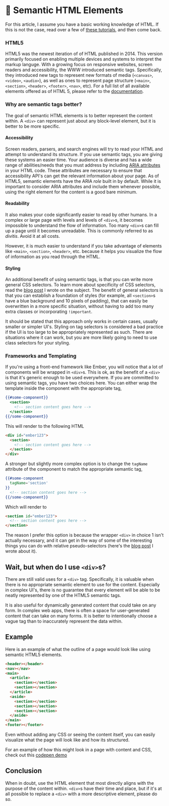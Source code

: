# :name_badge: Semantic HTML Elements

For this article, I assume you have a basic working knowledge of HTML. If this is not the case, read over a few of [these tutorials](http://htmldog.com/guides/html/beginner/), and then come back.

### HTML5

HTML5 was the newest iteration of of HTML published in 2014. This version primarily focused on enabling multiple devices and systems to interpret the markup languge. With a growing focus on responsive websites, screen readers and accessibility, the WWW introduced semantic tags. Specifically, they introduced new tags to represent new formats of media (`<canvas>`, `<video>`, `<audio>`), as well as ones to represent page structure (`<main>`, `<section>`, `<header>`, `<footer>`, `<nav>`, etc). For a full list of all available elements offered as of HTML 5, please refer to the [documentation](https://developer.mozilla.org/en-US/docs/Web/HTML/Element).

### Why are semantic tags better?

The goal of semantic HTML elements is to better represent the content within. A `<div>` can represent just about any block-level element, but it is better to be more specific.

#### Accessibility

Screen readers, parsers, and search engines will try to read your HTML and attempt to understand its structure. If you use semantic tags, you are giving these systems an easier time. Your audience is diverse and has a wide range of abilities/needs that you must address by including [ARIA attributes](http://html5doctor.com/using-aria-in-html/) in your HTML code. These attributes are necessary to ensure that accessibility API's can get the relevant information about your page. As of HTML5, semantic elements have the ARIA *role* built in by default. While it is important to consider ARIA attributes and include them whenever possible, using the right element for the content is a good bare minimum.

#### Readability

It also makes your code significantly easier to read by other humans. In a complex or large page with levels and levels of `<div>`s, it becomes impossible to understand the flow of information. Too many `<div>`s can fill up a page until it becomes unreadable. This is commonly referred to as _divitis_. Avoid it at all costs.

However, it is much easier to understand if you take advantage of elements like `<main>`, `<section>`, `<header>`, etc. because it helps you visualize the flow of information as you read through the HTML.

#### Styling

An additional benefit of using semantic tags, is that you can write more general CSS selectors. To learn more about specificity of CSS selectors, read the [blog post](2016-08-02-why-you-should-never-use-important.md) I wrote on the subject. The benefit of general selectors is that you can establish a foundation of styles (for example, all `<section>`s have a blue background and 10 pixels of padding), that can easily be overwritten in a more specific situation, without having to add too many extra classes or incorporating `!important`.

It should be stated that this approach only works in certain cases, usually smaller or simpler UI's. Styling on tag selectors is considered a bad practice if the UI is too large to be appropriately represented as such. There are situations where it can work, but you are more likely going to need to use class selectors for your styling.  

### Frameworks and Templating

If you're using a front-end framework like Ember, you will notice that a lot of components will be wrapped in `<div>`s. This is ok, as the benefit of a `<div>` is that it's generic enough to be used everywhere. If you are committed to using semantic tags, you have two choices here. You can either wrap the template inside the component with the appropriate tag,

```handlebars
{{#some-component}}
  <section>
    <!-- section content goes here -->
  </section>
{{/some-component}}
```

This will render to the following HTML

```html
<div id="ember123">
  <section>
    <!-- section content goes here -->
  </section>
</div>
```

A stronger but slightly more complex option is to change the `tagName` attribute of the component to match the appropriate semantic tag,

```handlebars
{{#some-component
  tagName='section'
}}
  <!-- section content goes here -->
{{/some-component}}
```

Which will render to

```html
<section id="ember123">
  <!-- section content goes here -->
</section>
```

The reason I prefer this option is because the wrapper `<div>` in choice 1 isn't actually necessary, and it can get in the way of some of the interesting things you can do with relative pseudo-selectors (here's the [blog post](2016-05-23-selectors-part-2-pseudo-classes.md) I wrote about it).

## Wait, but when do I use `<div>`s?

There are still valid uses for a `<div>` tag. Specifically, it is valuable when there is no appropriate semantic element to use for the content. Especially in complex UI's, there is no guarantee that every element will be able to be neatly represented by one of the HTML5 semantic tags.

It is also useful for dynamically generated content that could take on any form. In complex web apps, there is often a space for user-generated content that can take on many forms. It is better to intentionally choose a vague tag than to inaccurately represent the data within.

## Example

Here is an example of what the outline of a page would look like using semantic HTML5 elements.

```html
<header></header>
<nav></nav>
<main>
  <article>
    <section></section>
    <section></section>
  </article>
  <aside>
    <section></section>
    <section></section>
    <section></section>
  </aside>
</main>
<footer></footer>
```

Even without adding any CSS or seeing the content itself, you can easily visualize what the page will look like and how its structured.

For an example of how this might look in a page with content and CSS, check out this [codepen demo](http://codepen.io/raemadeline/pen/bwdgvJ)

## Conclusion

When in doubt, use the HTML element that most directly aligns with the purpose of the content within. `<div>`s have their time and place, but if it's at all possible to replace a `<div>` with a more descriptive element, please do so.
